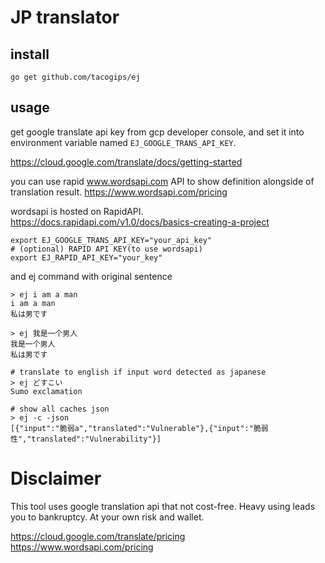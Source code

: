 # JP translator

## install
```
go get github.com/tacogips/ej
```

## usage

get google translate api key from gcp developer console,
and set it into environment variable named `EJ_GOOGLE_TRANS_API_KEY`.

https://cloud.google.com/translate/docs/getting-started

you can use rapid www.wordsapi.com API to show definition alongside of translation result.
https://www.wordsapi.com/pricing

wordsapi is hosted on RapidAPI.
https://docs.rapidapi.com/v1.0/docs/basics-creating-a-project


```
export EJ_GOOGLE_TRANS_API_KEY="your_api_key"
# (optional) RAPID API KEY(to use wordsapi)
export EJ_RAPID_API_KEY="your_key"

```

and ej command with original sentence

```
> ej i am a man
i am a man
私は男です

> ej 我是一个男人
我是一个男人
私は男です

# translate to english if input word detected as japanese
> ej どすこい
Sumo exclamation

# show all caches json
> ej -c -json
[{"input":"脆弱a","translated":"Vulnerable"},{"input":"脆弱性","translated":"Vulnerability"}]
```

# Disclaimer
This tool uses google translation api that not cost-free.
Heavy using leads you to bankruptcy.
At your own risk and wallet.

https://cloud.google.com/translate/pricing
https://www.wordsapi.com/pricing
